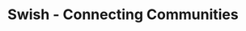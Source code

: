 ---
title: "Swish - Connecting Communities"
caption: "Invite only social app for building vibrant communities within the workplace"
home-image: "swish.png"
order: 11
---